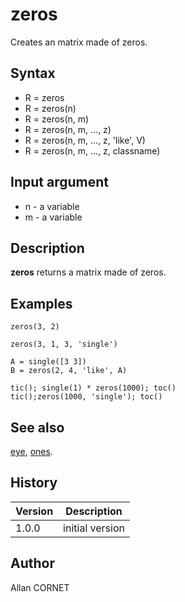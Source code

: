 

# zeros

Creates an matrix made of zeros.

## Syntax

- R = zeros
- R = zeros(n)
- R = zeros(n, m)
- R = zeros(n, m, ..., z)
- R = zeros(n, m, ..., z, 'like', V)
- R = zeros(n, m, ..., z, classname)

## Input argument

 - n - a variable
 - m - a variable

## Description


  <p><b>zeros</b> returns a matrix made of zeros.</p>


## Examples

```Nelson
zeros(3, 2)
```
```Nelson
zeros(3, 1, 3, 'single')
```
```Nelson
A = single([3 3])
B = zeros(2, 4, 'like', A)
```
```Nelson
tic(); single(1) * zeros(1000); toc()
tic();zeros(1000, 'single'); toc()
```

## See also

[eye](eye.md), [ones](ones.md).
## History

|Version|Description|
|------|------|
|1.0.0|initial version|


## Author

Allan CORNET



